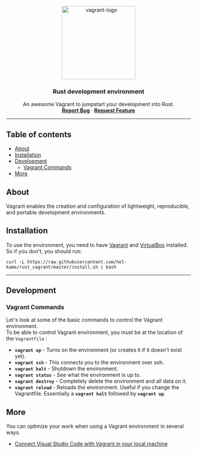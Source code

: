  <div align="center">
  <img src="https://www.docker.com/wp-content/uploads/2022/03/vertical-logo-monochromatic.png" width=200 alt="vagrant-logo" />
 <h3 align="center">Rust development environment</h3>

  <p align="center">
    An awesome Vagrant to jumpstart your development into Rust.
    <br />
    <a href="https://github.com/othneildrew/Best-README-Template/issues"><strong>Report Bug</strong></a>
    ·
    <a href="https://github.com/othneildrew/Best-README-Template/issues"><strong>Request Feature</strong></a>
  </p>
</div>

---

## Table of contents 
- [About](#about)
- [Installation](#installation)
- [Development](#development)
  - [Vagrant Commands](#vagrant-commands)
- [More](#more)

## About <a name="about"></a>

Vagrant enables the creation and configuration of lightweight, reproducible, and portable development environments.

## Installation <a name="installation"></a>

To use the environment, you need to have [Vagrant](https://www.vagrantup.com/) and [VirtualBox](https://www.virtualbox.org/) installed.
<br />
So if you don't, you should run:

```shell
curl -L https://raw.githubusercontent.com/hel-kame/rust_vagrant/master/install.sh | bash
```

---

## Development <a name="development"></a>

### Vagrant Commands <a name="vagrant-commands"></a>

Let's look at some of the basic commands to control the Vagrant environment.
<br />
To be able to control Vagrant environment, you must be at the location of the `Vagrantfile` :
* **`vagrant up`** - Turns on the environment (or creates it if it doesn't exist yet).
* **`vagrant ssh`** - This connects you to the environment over ssh.
* **`vagrant halt`** - Shutdown the environment.
* **`vagrant status`** - See what the environment is up to.
* **`vagrant destroy`** - Completely delete the environment and all data on it.
* **`vagrant reload`** - Reloads the environment. Useful if you change the Vagrantfile. Essentially a **`vagrant halt`** followed by **`vagrant up`**.

## More <a name="more"></a>

You can optimize your work when using a Vagrant environment in several ways.
* [Connect Visual Studio Code with Vagrant in your local machine](https://medium.com/@lopezgand/connect-visual-studio-code-with-vagrant-in-your-local-machine-24903fb4a9de)
